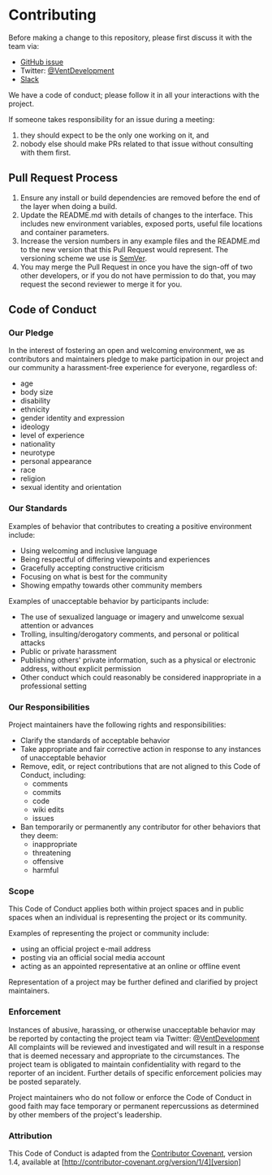 # Contributing

Before making a change to this repository, please first discuss it with the team via:
- [GitHub issue](https://github.com/joshuasorkin/vent-taskrouter/issues)
- Twitter: [@VentDevelopment](https://twitter.com/VentDevelopment)
- [Slack](vent-development.slack.com)

We have a code of conduct; please follow it in all your interactions with the project.

If someone takes responsibility for an issue during a meeting:

1. they should expect to be the only one working on it, and
2. nobody else should make PRs related to that issue without consulting with them first.

## Pull Request Process

1. Ensure any install or build dependencies are removed before the end of the layer when doing a
   build.
2. Update the README.md with details of changes to the interface. This includes new environment
   variables, exposed ports, useful file locations and container parameters.
3. Increase the version numbers in any example files and the README.md to the new version that this
   Pull Request would represent. The versioning scheme we use is [SemVer](http://semver.org/).
4. You may merge the Pull Request in once you have the sign-off of two other developers, or if you
   do not have permission to do that, you may request the second reviewer to merge it for you.

## Code of Conduct

### Our Pledge

In the interest of fostering an open and welcoming environment, we as
contributors and maintainers pledge to make participation in our project and
our community a harassment-free experience for everyone, regardless of:
- age
- body size
- disability
- ethnicity
- gender identity and expression
- ideology
- level of experience
- nationality
- neurotype
- personal appearance
- race
- religion
- sexual identity and orientation

### Our Standards

Examples of behavior that contributes to creating a positive environment
include:

- Using welcoming and inclusive language
- Being respectful of differing viewpoints and experiences
- Gracefully accepting constructive criticism
- Focusing on what is best for the community
- Showing empathy towards other community members

Examples of unacceptable behavior by participants include:

- The use of sexualized language or imagery and unwelcome sexual attention or
  advances
- Trolling, insulting/derogatory comments, and personal or political attacks
- Public or private harassment
- Publishing others' private information, such as a physical or electronic
  address, without explicit permission
- Other conduct which could reasonably be considered inappropriate in a
  professional setting

### Our Responsibilities

Project maintainers have the following rights and responsibilities:
- Clarify the standards of acceptable behavior
- Take appropriate and fair corrective action in response to any instances of unacceptable behavior
- Remove, edit, or reject contributions that are not aligned to this Code of Conduct, including:
   - comments
   - commits
   - code
   - wiki edits
   - issues
- Ban temporarily or permanently any contributor for other behaviors that they deem:
   - inappropriate
   - threatening
   - offensive
   - harmful

### Scope

This Code of Conduct applies both within project spaces and in public spaces
when an individual is representing the project or its community. 

Examples of representing the project or community include:
- using an official project e-mail address
- posting via an official social media account
- acting as an appointed representative at an online or offline event

Representation of a project may be further defined and clarified by project maintainers.

### Enforcement

Instances of abusive, harassing, or otherwise unacceptable behavior may be
reported by contacting the project team via Twitter: [@VentDevelopment](https://twitter.com/VentDevelopment) All
complaints will be reviewed and investigated and will result in a response that
is deemed necessary and appropriate to the circumstances. The project team is
obligated to maintain confidentiality with regard to the reporter of an incident.
Further details of specific enforcement policies may be posted separately.

Project maintainers who do not follow or enforce the Code of Conduct in good
faith may face temporary or permanent repercussions as determined by other
members of the project's leadership.

### Attribution

This Code of Conduct is adapted from the [Contributor Covenant][homepage], version 1.4,
available at [http://contributor-covenant.org/version/1/4][version]

[homepage]: http://contributor-covenant.org
[version]: http://contributor-covenant.org/version/1/4/
